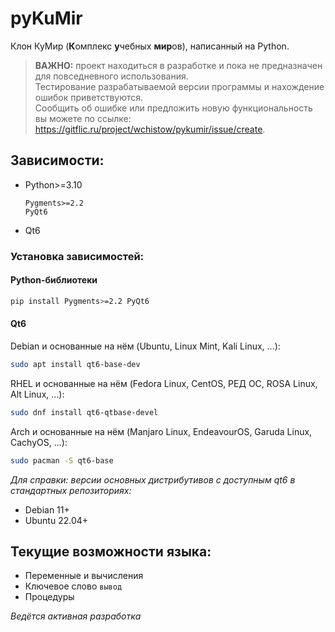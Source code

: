 # pyKuMir

Клон КуМир (**К**омплекс **у**чебных **мир**ов), написанный на Python.

> **ВАЖНО:** проект находиться в разработке и пока не предназначен для повседневного использования.\
> Тестирование разрабатываемой версии программы и нахождение ошибок приветствуются.\
> Сообщить об ошибке или предложить новую функциональность вы можете по ссылке: <https://gitflic.ru/project/wchistow/pykumir/issue/create>.

## Зависимости:

 + Python>=3.10
   ```
   Pygments>=2.2
   PyQt6
   ```
 + Qt6

### Установка зависимостей:

#### Python-библиотеки

```sh
pip install Pygments>=2.2 PyQt6
```

#### Qt6

Debian и основанные на нём (Ubuntu, Linux Mint, Kali Linux, ...):
```sh
sudo apt install qt6-base-dev
```
RHEL и основанные на нём (Fedora Linux, CentOS, РЕД ОС, ROSA Linux, Alt Linux, ...):
```sh
sudo dnf install qt6-qtbase-devel
```
Arch и основанные на нём (Manjaro Linux, EndeavourOS, Garuda Linux, CachyOS, ...):
```sh
sudo pacman -S qt6-base
```

*Для справки: версии основных дистрибутивов с доступным qt6 в стандартных репозиториях:*

 + Debian 11+
 + Ubuntu 22.04+

## Текущие возможности языка:

 + Переменные и вычисления
 + Ключевое слово `вывод`
 + Процедуры

*Ведётся активная разработка*
